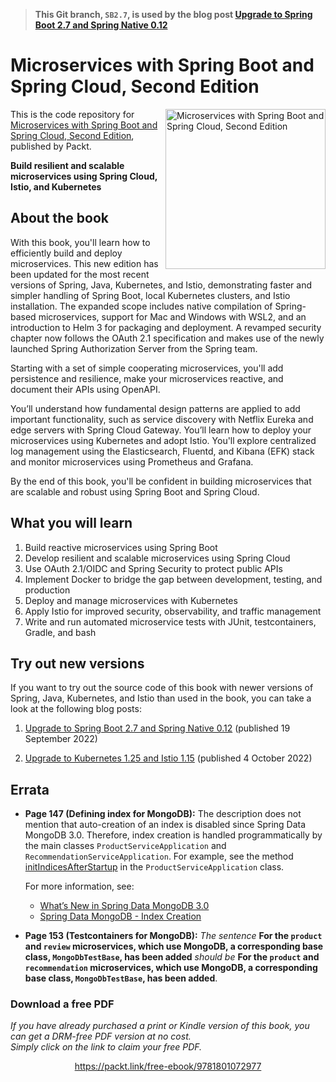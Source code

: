 > **This Git branch, `SB2.7`, is used by the blog post [Upgrade to Spring Boot 2.7 and Spring Native 0.12](https://callistaenterprise.se/blogg/teknik/2022/09/19/microservices-upgrade-SB2.7-SN0.12/)**
# Microservices with Spring Boot and Spring Cloud, Second Edition 

<a href="https://www.packtpub.com/product/microservices-with-spring-boot-and-spring-cloud-second-edition/9781801072977"><img src="https://static.packt-cdn.com/products/9781801072977/cover/normal" alt="Microservices with Spring Boot and Spring Cloud, Second Edition" height="256px" align="right"></a>

This is the code repository for [Microservices with Spring Boot and Spring Cloud, Second Edition](https://www.packtpub.com/product/microservices-with-spring-boot-and-spring-cloud-second-edition/9781801072977), published by Packt.

**Build resilient and scalable microservices using Spring Cloud, Istio, and Kubernetes**
## About the book

With this book, you'll learn how to efficiently build and deploy microservices. This new edition has been updated for the most recent versions of Spring, Java, Kubernetes, and Istio, demonstrating faster and simpler handling of Spring Boot, local Kubernetes clusters, and Istio installation. The expanded scope includes native compilation of Spring-based microservices, support for Mac and Windows with WSL2, and an introduction to Helm 3 for packaging and deployment. A revamped security chapter now follows the OAuth 2.1 specification and makes use of the newly launched Spring Authorization Server from the Spring team.

Starting with a set of simple cooperating microservices, you'll add persistence and resilience, make your microservices reactive, and document their APIs using OpenAPI.

You’ll understand how fundamental design patterns are applied to add important functionality, such as service discovery with Netflix Eureka and edge servers with Spring Cloud Gateway. You’ll learn how to deploy your microservices using Kubernetes and adopt Istio. You'll explore centralized log management using the Elasticsearch, Fluentd, and Kibana (EFK) stack and monitor microservices using Prometheus and Grafana.

By the end of this book, you'll be confident in building microservices that are scalable and robust using Spring Boot and Spring Cloud.

## What you will learn
1. Build reactive microservices using Spring Boot
2. Develop resilient and scalable microservices using Spring Cloud
3. Use OAuth 2.1/OIDC and Spring Security to protect public APIs
4. Implement Docker to bridge the gap between development, testing, and production
5. Deploy and manage microservices with Kubernetes
6. Apply Istio for improved security, observability, and traffic management
7. Write and run automated microservice tests with JUnit, testcontainers, Gradle, and bash

## Try out new versions

If you want to try out the source code of this book with newer versions of Spring, Java, Kubernetes, and Istio than used in the book, you can take a look at the following blog posts:

1. [Upgrade to Spring Boot 2.7 and Spring Native 0.12](https://callistaenterprise.se/blogg/teknik/2022/09/19/microservices-upgrade-SB2.7-SN0.12/) (published 19 September 2022)
   
2. [Upgrade to Kubernetes 1.25 and Istio 1.15](https://callistaenterprise.se/blogg/teknik/2022/10/04/microservices-upgrade-K8S1.25-Istio1.15/) (published 4 October 2022)


## Errata
* **Page 147 (Defining index for MongoDB):** The description does not mention that auto-creation of an index is disabled since Spring Data MongoDB 3.0. Therefore, index creation is handled programmatically by the main classes `ProductServiceApplication` and `RecommendationServiceApplication`.
For example, see the method [initIndicesAfterStartup](https://github.com/PacktPublishing/Hands-On-Microservices-with-Spring-Boot-and-Spring-Cloud/blob/191f93f56f0d58eae4227a1952c73b4b10e8bac0/Chapter06/microservices/product-service/src/main/java/se/magnus/microservices/core/product/ProductServiceApplication.java#L39-L47) in the `ProductServiceApplication` class.

  For more information, see:
  * [What’s New in Spring Data MongoDB 3.0](https://docs.spring.io/spring-data/mongodb/docs/current/reference/html/#new-features.3.0)
  * [Spring Data MongoDB - Index Creation](https://docs.spring.io/spring-data/mongodb/docs/current/reference/html/#mapping.index-creation)

* **Page 153 (Testcontainers for MongoDB):** *The sentence* **For the `product` and `review` microservices, which use MongoDB, a corresponding base class, `MongoDbTestBase`, has been added** *should be* **For the `product` and `recommendation` microservices, which use MongoDB, a corresponding base class, `MongoDbTestBase`, has been added**.
### Download a free PDF

 <i>If you have already purchased a print or Kindle version of this book, you can get a DRM-free PDF version at no cost.<br>Simply click on the link to claim your free PDF.</i>
<p align="center"> <a href="https://packt.link/free-ebook/9781801072977">https://packt.link/free-ebook/9781801072977 </a> </p>
